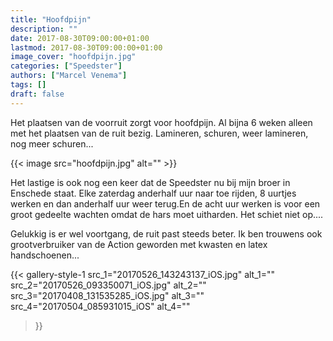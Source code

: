```yaml
---
title: "Hoofdpijn"
description: ""
date: 2017-08-30T09:00:00+01:00
lastmod: 2017-08-30T09:00:00+01:00
image_cover: "hoofdpijn.jpg"
categories: ["Speedster"]
authors: ["Marcel Venema"] 
tags: []
draft: false
---
```


Het plaatsen van de voorruit zorgt voor hoofdpijn. Al bijna 6 weken alleen met het plaatsen van de ruit bezig. Lamineren, schuren, weer lamineren, nog meer schuren...

<!--more-->
{{< image src="hoofdpijn.jpg" alt="" >}}

Het lastige is ook nog een keer dat de Speedster nu bij mijn broer in Enschede staat. Elke zaterdag anderhalf uur naar toe rijden, 8 uurtjes werken en dan anderhalf uur weer terug.En de acht uur werken is voor een groot gedeelte wachten omdat de hars moet uitharden. Het schiet niet op.... 

Gelukkig is er wel voortgang, de ruit past steeds beter. Ik ben trouwens ook grootverbruiker van de Action geworden met kwasten en latex handschoenen...

{{< gallery-style-1 
  src_1="20170526_143243137_iOS.jpg" alt_1="" 
  src_2="20170526_093350071_iOS.jpg" alt_2="" 
  src_3="20170408_131535285_iOS.jpg" alt_3="" 
  src_4="20170504_085931015_iOS" alt_4=""
>}}

&nbsp;